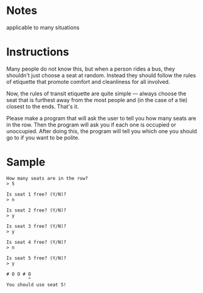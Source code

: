# Notes
applicable to many situations

# Instructions
Many people do not know this, but when a person rides a bus, they shouldn't just choose a seat at random. Instead they should follow the rules of etiquette that promote comfort and cleanliness for all involved.

Now, the rules of transit etiquette are quite simple — always choose the seat that is furthest away from the most people and (in the case of a tie) closest to the ends. That's it.

Please make a program that will ask the user to tell you how many seats are in the row. Then the program will ask you if each one is occupied or unoccupied. After doing this, the program will tell you which one you should go to if you want to be polite.

# Sample
```
How many seats are in the row?
> 5

Is seat 1 free? (Y/N)?
> n

Is seat 2 free? (Y/N)?
> y

Is seat 3 free? (Y/N)?
> y

Is seat 4 free? (Y/N)?
> n

Is seat 5 free? (Y/N)?
> y

# O O # O 
        ^
You should use seat 5!
```
